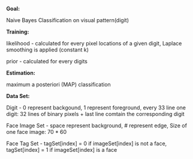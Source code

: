 <strong>Goal: </strong>

Naive Bayes Classification on visual pattern(digit)

<strong>Training: </strong>

likelihood - calculated for every pixel locations of a given digit, Laplace smoothing is applied (constant k)

prior - calculated for every digits

<strong>Estimation: </strong>

maximum a posteriori (MAP) classification

<strong>Data Set:</strong>

Digit - 0 represent backgound, 1 represent foreground, every 33 line one digit: 32 lines of binary pixels + last line comtain the corresponding digit

Face Image Set - space represent background, # represent edge, Size of one face image: 70 * 60

Face Tag Set - tagSet[index] = 0 if imageSet[index] is not a face, tagSet[index] = 1 if imageSet[index] is a face
